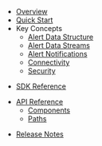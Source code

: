 * [Overview](/content/product_overview)
* [Quick Start](/content/quick_start)
* Key Concepts
	* [Alert Data Structure](/content/concepts/alert_data_structures)
	* [Alert Data Streams](/content/concepts/alert_data_feeds)
	* [Alert Notifications](/content/concepts/alert_notifications)
	* [Connectivity](/content/concepts/connectivity)
	* [Security](/content/concepts/security)
<!-- sdk_open -->
* [SDK Reference](/content/sdk_reference)
<!-- sdk_close -->
<!-- api_open -->
* [API Reference](/content/api_reference)
	* [Components](/content/api/components)
	* [Paths](/content/api/paths)
<!-- api_close -->
* [Release Notes](/content/release_notes)

